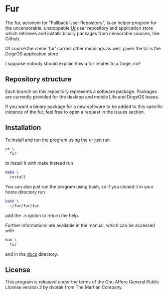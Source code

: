 # Fur

The fur, acronym for "Fallback User Repository",
is an helper program for the uncensorable, unstoppable
[Ur](
  https://github.com/themartiancompany/ur)
user repository and application store which
retrieves and installs binary packages from
censorable sources, like Github.

Of course the name 'fur' carries other meanings
as well, given the Ur is the DogeOS application store.

I suppose nobody should explain how a fur relates
to a Doge, no?

## Repository structure

Each branch on this repository represents a software
package. Packages are currently provided for the desktop
and mobile Life and DogeOS bases.

If you want a binary package for a new software to
be added to this specific instance of the fur,
feel free to open a request in the issues section.

## Installation

To install and run the program using the ur just run

```bash
ur \
  fur    
```

to install it with make instead run

```bash
make \
  install
```

You can also just run the program using bash,
so if you cloned it in your home directory run

```bash
bash \
  ~/fur/fur/fur
```

add the `-h` option to return the help.

Further informations are available
in the manual, which can be accessed
with

```bash
man \
  fur
```

and in the
[docs](
  docs)
directory.

## License

This program is released under the terms of the
Gnu Affero General Public License version 3
by dvorak from The Martian Company.
